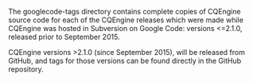 The googlecode-tags directory contains complete copies of CQEngine source code for each of the CQEngine releases which 
were made while CQEngine was hosted in Subversion on Google Code: versions <=2.1.0, released prior to September 2015.

CQEngine versions >2.1.0 (since September 2015), will be released from GitHub, and tags for those versions can be found
directly in the GitHub repository.